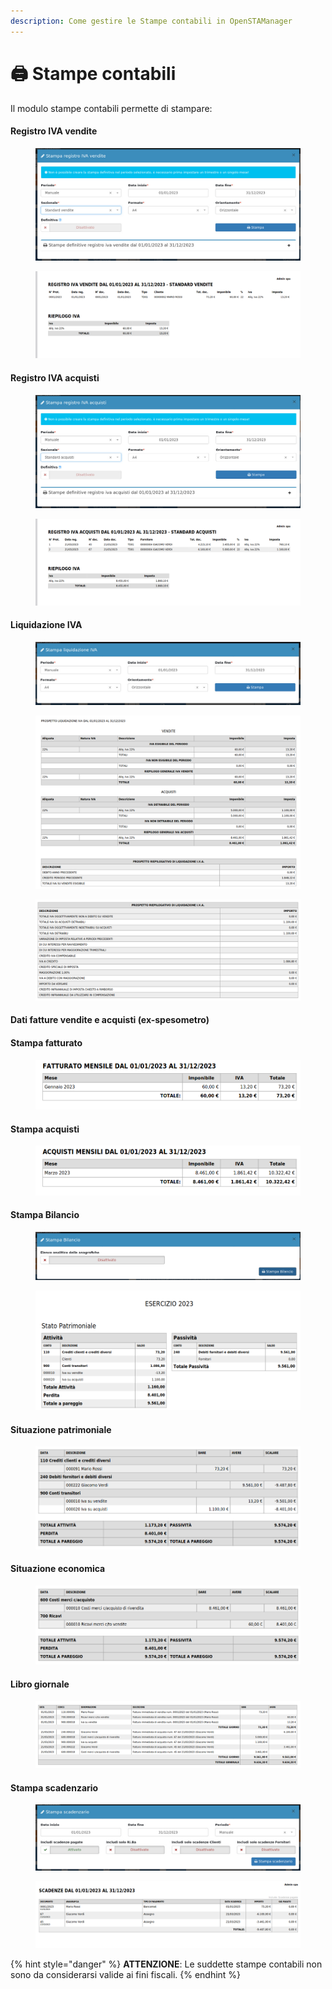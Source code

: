 ```yaml
---
description: Come gestire le Stampe contabili in OpenSTAManager
---
```


# 🖨 Stampe contabili

Il modulo stampe contabili permette di stampare:

#### Registro IVA vendite

<figure><img src="../../../.gitbook/assets/immagine (126).png" alt=""><figcaption></figcaption></figure>

<figure><img src="../../../.gitbook/assets/immagine (227).png" alt=""><figcaption></figcaption></figure>

#### Registro IVA acquisti

<figure><img src="../../../.gitbook/assets/immagine (115).png" alt=""><figcaption></figcaption></figure>

<figure><img src="../../../.gitbook/assets/immagine (231).png" alt=""><figcaption></figcaption></figure>

#### Liquidazione IVA

<figure><img src="../../../.gitbook/assets/immagine (121).png" alt=""><figcaption></figcaption></figure>

<figure><img src="../../../.gitbook/assets/immagine (243).png" alt=""><figcaption></figcaption></figure>

<figure><img src="../../../.gitbook/assets/immagine (111).png" alt=""><figcaption></figcaption></figure>

#### Dati fatture vendite e acquisti (ex-spesometro)

#### Stampa fatturato

<figure><img src="../../../.gitbook/assets/immagine (1) (1).png" alt=""><figcaption></figcaption></figure>

#### Stampa acquisti

<figure><img src="../../../.gitbook/assets/immagine (14) (1).png" alt=""><figcaption></figcaption></figure>

#### Stampa Bilancio

<figure><img src="../../../.gitbook/assets/immagine (238).png" alt=""><figcaption></figcaption></figure>

<figure><img src="../../../.gitbook/assets/immagine (127).png" alt=""><figcaption></figcaption></figure>

#### Situazione patrimoniale

<figure><img src="../../../.gitbook/assets/immagine (125).png" alt=""><figcaption></figcaption></figure>

#### Situazione economica

<figure><img src="../../../.gitbook/assets/immagine (234).png" alt=""><figcaption></figcaption></figure>

#### Libro giornale

<figure><img src="../../../.gitbook/assets/immagine (119).png" alt=""><figcaption></figcaption></figure>

#### Stampa scadenzario

<figure><img src="../../../.gitbook/assets/immagine (253).png" alt=""><figcaption></figcaption></figure>

<figure><img src="../../../.gitbook/assets/immagine (117).png" alt=""><figcaption></figcaption></figure>

{% hint style="danger" %}
**ATTENZIONE**: Le suddette stampe contabili non sono da considerarsi valide ai fini fiscali.
{% endhint %}

